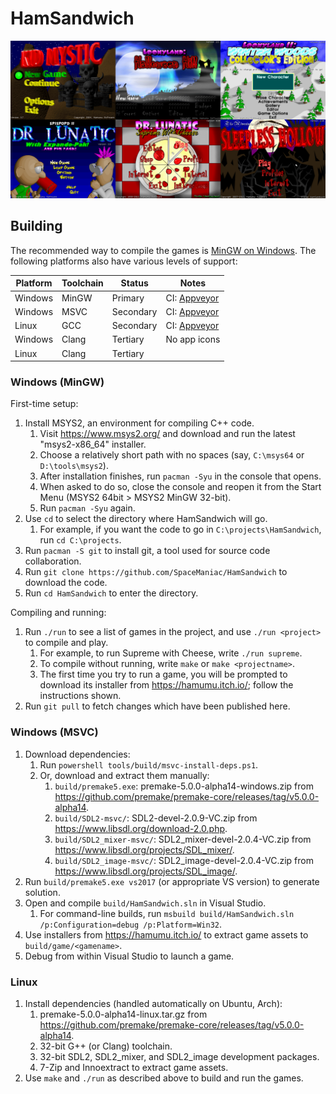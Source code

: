 # HamSandwich

![Screenshots of game title screens](docs/titlescreens.png)

## Building

The recommended way to compile the games is [MinGW on Windows](#windows-mingw).
The following platforms also have various levels of support:

Platform | Toolchain | Status | Notes
-|-|-|-
Windows | MinGW | Primary | CI: [Appveyor](https://ci.appveyor.com/project/SpaceManiac/hamsandwich)
Windows | MSVC | Secondary | CI: [Appveyor](https://ci.appveyor.com/project/SpaceManiac/hamsandwich)
Linux | GCC | Secondary | CI: [Appveyor](https://ci.appveyor.com/project/SpaceManiac/hamsandwich)
Windows | Clang | Tertiary | No app icons
Linux | Clang | Tertiary

### Windows (MinGW)

First-time setup:

1. Install MSYS2, an environment for compiling C++ code.
    1. Visit <https://www.msys2.org/> and download and run the latest "msys2-x86_64" installer.
    2. Choose a relatively short path with no spaces (say, `C:\msys64` or `D:\tools\msys2`).
    3. After installation finishes, run `pacman -Syu` in the console that opens.
    4. When asked to do so, close the console and reopen it from the Start Menu (MSYS2 64bit > MSYS2 MinGW 32-bit).
    5. Run `pacman -Syu` again.
2. Use `cd` to select the directory where HamSandwich will go.
    1. For example, if you want the code to go in `C:\projects\HamSandwich`, run `cd C:\projects`.
3. Run `pacman -S git` to install git, a tool used for source code collaboration.
4. Run `git clone https://github.com/SpaceManiac/HamSandwich` to download the code.
5. Run `cd HamSandwich` to enter the directory.

Compiling and running:

1. Run `./run` to see a list of games in the project, and use `./run <project>` to compile and play.
    1. For example, to run Supreme with Cheese, write `./run supreme`.
    2. To compile without running, write `make` or `make <projectname>`.
    3. The first time you try to run a game, you will be prompted to download
        its installer from <https://hamumu.itch.io/>;
        follow the instructions shown.
2. Run `git pull` to fetch changes which have been published here.

### Windows (MSVC)

1. Download dependencies:
    1. Run `powershell tools/build/msvc-install-deps.ps1`.
    2. Or, download and extract them manually:
        1. `build/premake5.exe`: premake-5.0.0-alpha14-windows.zip
           from <https://github.com/premake/premake-core/releases/tag/v5.0.0-alpha14>.
        2. `build/SDL2-msvc/`: SDL2-devel-2.0.9-VC.zip from <https://www.libsdl.org/download-2.0.php>.
        3. `build/SDL2_mixer-msvc/`: SDL2_mixer-devel-2.0.4-VC.zip from <https://www.libsdl.org/projects/SDL_mixer/>.
        4. `build/SDL2_image-msvc/`: SDL2_image-devel-2.0.4-VC.zip from <https://www.libsdl.org/projects/SDL_image/>.
2. Run `build/premake5.exe vs2017` (or appropriate VS version) to generate solution.
3. Open and compile `build/HamSandwich.sln` in Visual Studio.
    1. For command-line builds, run `msbuild build/HamSandwich.sln /p:Configuration=debug /p:Platform=Win32`.
4. Use installers from <https://hamumu.itch.io/> to extract game assets to `build/game/<gamename>`.
5. Debug from within Visual Studio to launch a game.

### Linux

1. Install dependencies (handled automatically on Ubuntu, Arch):
    1. premake-5.0.0-alpha14-linux.tar.gz from <https://github.com/premake/premake-core/releases/tag/v5.0.0-alpha14>.
    2. 32-bit G++ (or Clang) toolchain.
    3. 32-bit SDL2, SDL2_mixer, and SDL2_image development packages.
    4. 7-Zip and Innoextract to extract game assets.
2. Use `make` and `./run` as described above to build and run the games.

